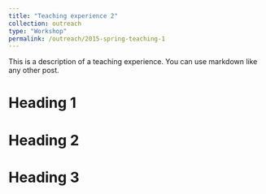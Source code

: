 ```yaml
---
title: "Teaching experience 2"
collection: outreach
type: "Workshop"
permalink: /outreach/2015-spring-teaching-1
---
```


This is a description of a teaching experience. You can use markdown like any other post.

Heading 1
======

Heading 2
======

Heading 3
======
